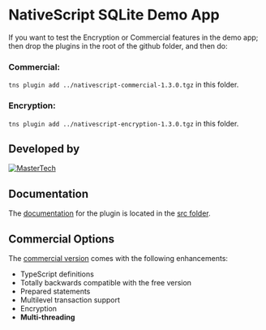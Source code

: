 # NativeScript SQLite Demo App

If you want to test the Encryption or Commercial features in the demo app; then drop the plugins in the root of the github folder, and then do:

### Commercial:
`tns plugin add ../nativescript-commercial-1.3.0.tgz` in this folder.   

### Encryption:
`tns plugin add ../nativescript-encryption-1.3.0.tgz` in this folder.   

## Developed by
[![MasterTech](https://plugins.nativescript.rocks/i/mtns.png)](https://plugins.nativescript.rocks/mastertech-nstudio)

## Documentation
The [documentation](../src/README.md) for the plugin is located in the [src folder](../src).

## Commercial Options
The [commercial version](http://nativescript.tools/product/10) comes with the following enhancements:
- TypeScript definitions
- Totally backwards compatible with the free version
- Prepared statements
- Multilevel transaction support
- Encryption
- **Multi-threading**

